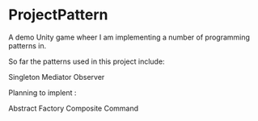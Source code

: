 # ProjectPattern

A demo Unity game wheer I am implementing a number of programming patterns in.

So far the patterns used in this project include:

Singleton
Mediator
Observer

Planning to implent : 

Abstract Factory
Composite
Command
